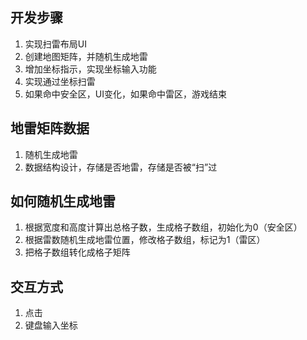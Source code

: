 ## 开发步骤
1. 实现扫雷布局UI
2. 创建地图矩阵，并随机生成地雷
3. 增加坐标指示，实现坐标输入功能
4. 实现通过坐标扫雷
5. 如果命中安全区，UI变化，如果命中雷区，游戏结束

## 地雷矩阵数据
1. 随机生成地雷
2. 数据结构设计，存储是否地雷，存储是否被“扫”过

## 如何随机生成地雷
1. 根据宽度和高度计算出总格子数，生成格子数组，初始化为0（安全区）
2. 根据雷数随机生成地雷位置，修改格子数组，标记为1（雷区）
3. 把格子数组转化成格子矩阵

## 交互方式
1. 点击
2. 键盘输入坐标
